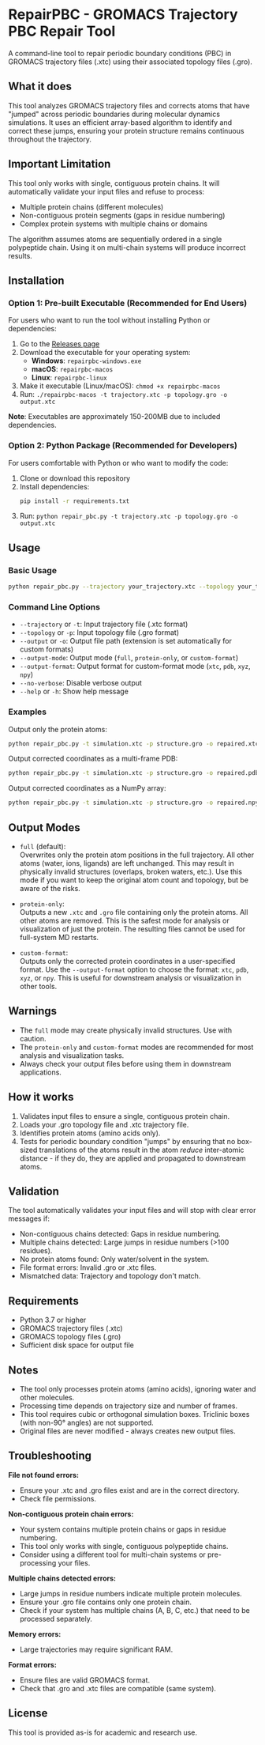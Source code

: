 # RepairPBC - GROMACS Trajectory PBC Repair Tool

A command-line tool to repair periodic boundary conditions (PBC) in GROMACS trajectory files (.xtc) using their associated topology files (.gro).

## What it does

This tool analyzes GROMACS trajectory files and corrects atoms that have "jumped" across periodic boundaries during molecular dynamics simulations. It uses an efficient array-based algorithm to identify and correct these jumps, ensuring your protein structure remains continuous throughout the trajectory.

## Important Limitation

This tool only works with single, contiguous protein chains. It will automatically validate your input files and refuse to process:

- Multiple protein chains (different molecules)
- Non-contiguous protein segments (gaps in residue numbering)
- Complex protein systems with multiple chains or domains

The algorithm assumes atoms are sequentially ordered in a single polypeptide chain. Using it on multi-chain systems will produce incorrect results.

## Installation

### Option 1: Pre-built Executable (Recommended for End Users)
For users who want to run the tool without installing Python or dependencies:

1. Go to the [Releases page](https://github.com/LadInTheLab/repairpbc/releases)
2. Download the executable for your operating system:
   - **Windows**: `repairpbc-windows.exe`
   - **macOS**: `repairpbc-macos`
   - **Linux**: `repairpbc-linux`
3. Make it executable (Linux/macOS): `chmod +x repairpbc-macos`
4. Run: `./repairpbc-macos -t trajectory.xtc -p topology.gro -o output.xtc`

**Note**: Executables are approximately 150-200MB due to included dependencies.

### Option 2: Python Package (Recommended for Developers)
For users comfortable with Python or who want to modify the code:

1. Clone or download this repository
2. Install dependencies:
   ```bash
   pip install -r requirements.txt
   ```
3. Run: `python repair_pbc.py -t trajectory.xtc -p topology.gro -o output.xtc`

## Usage

### Basic Usage
```bash
python repair_pbc.py --trajectory your_trajectory.xtc --topology your_topology.gro --output repaired_trajectory.xtc
```

### Command Line Options
- `--trajectory` or `-t`: Input trajectory file (.xtc format)
- `--topology` or `-p`: Input topology file (.gro format)
- `--output` or `-o`: Output file path (extension is set automatically for custom formats)
- `--output-mode`: Output mode (`full`, `protein-only`, or `custom-format`)
- `--output-format`: Output format for custom-format mode (`xtc`, `pdb`, `xyz`, `npy`)
- `--no-verbose`: Disable verbose output
- `--help` or `-h`: Show help message

### Examples

Output only the protein atoms:
```bash
python repair_pbc.py -t simulation.xtc -p structure.gro -o repaired.xtc --output-mode protein-only
```

Output corrected coordinates as a multi-frame PDB:
```bash
python repair_pbc.py -t simulation.xtc -p structure.gro -o repaired.pdb --output-mode custom-format --output-format pdb
```

Output corrected coordinates as a NumPy array:
```bash
python repair_pbc.py -t simulation.xtc -p structure.gro -o repaired.npy --output-mode custom-format --output-format npy
```

## Output Modes

- `full` (default):  
  Overwrites only the protein atom positions in the full trajectory. All other atoms (water, ions, ligands) are left unchanged. This may result in physically invalid structures (overlaps, broken waters, etc.). Use this mode if you want to keep the original atom count and topology, but be aware of the risks.

- `protein-only`:  
  Outputs a new `.xtc` and `.gro` file containing only the protein atoms. All other atoms are removed. This is the safest mode for analysis or visualization of just the protein. The resulting files cannot be used for full-system MD restarts.

- `custom-format`:  
  Outputs only the corrected protein coordinates in a user-specified format. Use the `--output-format` option to choose the format: `xtc`, `pdb`, `xyz`, or `npy`. This is useful for downstream analysis or visualization in other tools.

## Warnings

- The `full` mode may create physically invalid structures. Use with caution.
- The `protein-only` and `custom-format` modes are recommended for most analysis and visualization tasks.
- Always check your output files before using them in downstream applications.

## How it works

1. Validates input files to ensure a single, contiguous protein chain.
2. Loads your .gro topology file and .xtc trajectory file.
3. Identifies protein atoms (amino acids only).
4. Tests for periodic boundary condition "jumps" by ensuring that no box-sized translations of the atoms result in the
atom *reduce* inter-atomic distance - if they do, they are applied and propagated to downstream atoms. 


## Validation

The tool automatically validates your input files and will stop with clear error messages if:

- Non-contiguous chains detected: Gaps in residue numbering.
- Multiple chains detected: Large jumps in residue numbers (>100 residues).
- No protein atoms found: Only water/solvent in the system.
- File format errors: Invalid .gro or .xtc files.
- Mismatched data: Trajectory and topology don't match.

## Requirements

- Python 3.7 or higher
- GROMACS trajectory files (.xtc)
- GROMACS topology files (.gro)
- Sufficient disk space for output file

## Notes

- The tool only processes protein atoms (amino acids), ignoring water and other molecules.
- Processing time depends on trajectory size and number of frames.
- This tool requires cubic or orthogonal simulation boxes. Triclinic boxes (with non-90° angles) are not supported.
- Original files are never modified - always creates new output files.

## Troubleshooting

**File not found errors:**
- Ensure your .xtc and .gro files exist and are in the correct directory.
- Check file permissions.

**Non-contiguous protein chain errors:**
- Your system contains multiple protein chains or gaps in residue numbering.
- This tool only works with single, contiguous polypeptide chains.
- Consider using a different tool for multi-chain systems or pre-processing your files.

**Multiple chains detected errors:**
- Large jumps in residue numbers indicate multiple protein molecules.
- Ensure your .gro file contains only one protein chain.
- Check if your system has multiple chains (A, B, C, etc.) that need to be processed separately.

**Memory errors:**
- Large trajectories may require significant RAM.

**Format errors:**
- Ensure files are valid GROMACS format.
- Check that .gro and .xtc files are compatible (same system).

## License

This tool is provided as-is for academic and research use. 